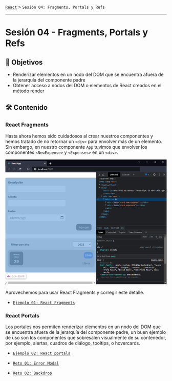 [`React`](../README.md) > `Sesión 04: Fragments, Portals y Refs`

---

# Sesión 04 - Fragments, Portals y Refs

## 🎯 Objetivos

- Renderizar elementos en un nodo del DOM que se encuentra afuera de la jerarquía del componente padre
- Obtener acceso a nodos del DOM o elementos de React creados en el método render

## 🛠 Contenido

### React Fragments

Hasta ahora hemos sido cuidadosos al crear nuestros componentes y hemos tratado de no retornar un `<div>` para envolver más de un elemento. Sin embargo, en nuestro componente `App` tuvimos que envolver los componentes `<NewExpense>` y `<Expenses>` en un `<div>`.

![No Fragment](./assets/no-fragment.png)

Aprovechemos para usar React Fragments y corregir este detalle.

- [`Ejemplo 01: React Fragments`](./Ejemplo-01/Readme.md)

### React Portals

Los portales nos permiten renderizar elementos en un nodo del DOM que se encuentra afuera de la jerarquía del componente padre, un buen ejemplo de uso son los componentes que sobresalen visualmente de su contenedor, por ejemplo, alertas, cuadros de diálogo, tooltips, o hovercards.

- [`Ejemplo 02: React portals`](./Ejemplo-02/Readme.md)

- [`Reto 01: Error Modal`](./Reto-01/Readme.md)

- [`Reto 02: Backdrop`](./Reto-02/Readme.md)
